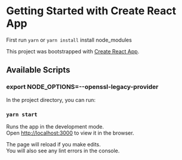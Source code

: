 # Getting Started with Create React App
First run `yarn` or `yarn install` install node_modules 

This project was bootstrapped with [Create React App](https://github.com/facebook/create-react-app).

## Available Scripts

### export NODE_OPTIONS=--openssl-legacy-provider

In the project directory, you can run:

### `yarn start`

Runs the app in the development mode.\
Open [http://localhost:3000](http://localhost:3000) to view it in the browser.

The page will reload if you make edits.\
You will also see any lint errors in the console.
